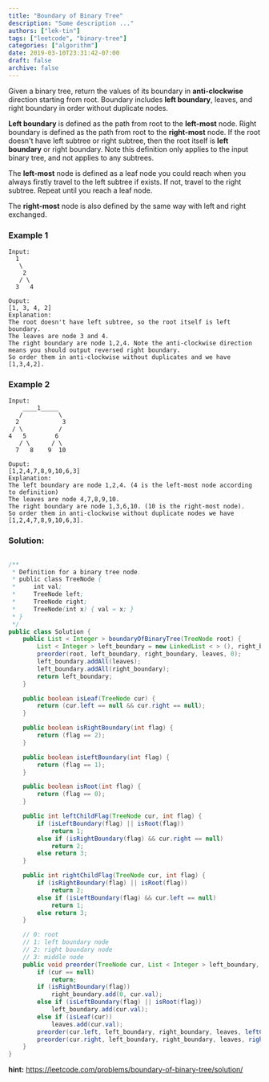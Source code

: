 ```yaml
---
title: "Boundary of Binary Tree"
description: "Some description ..."
authors: ["lek-tin"]
tags: ["leetcode", "binary-tree"]
categories: ["algorithm"]
date: 2019-03-10T23:31:42-07:00
draft: false
archive: false
---
```

Given a binary tree, return the values of its boundary in **anti-clockwise** direction starting from root. Boundary includes **left boundary**, leaves, and right boundary in order without duplicate nodes.

**Left boundary** is defined as the path from root to the **left-most** node. Right boundary is defined as the path from root to the **right-most** node. If the root doesn't have left subtree or right subtree, then the root itself is **left boundary** or right boundary. Note this definition only applies to the input binary tree, and not applies to any subtrees.

The **left-most** node is defined as a leaf node you could reach when you always firstly travel to the left subtree if exists. If not, travel to the right subtree. Repeat until you reach a leaf node.

The **right-most** node is also defined by the same way with left and right exchanged.

### Example 1
```
Input:
  1
   \
    2
   / \
  3   4

Ouput:
[1, 3, 4, 2]
Explanation:
The root doesn't have left subtree, so the root itself is left boundary.
The leaves are node 3 and 4.
The right boundary are node 1,2,4. Note the anti-clockwise direction means you should output reversed right boundary.
So order them in anti-clockwise without duplicates and we have [1,3,4,2].
```
### Example 2
```
Input:
    ____1_____
   /          \
  2            3
 / \          / 
4   5        6   
   / \      / \
  7   8    9  10  
       
Ouput:
[1,2,4,7,8,9,10,6,3]
Explanation:
The left boundary are node 1,2,4. (4 is the left-most node according to definition)
The leaves are node 4,7,8,9,10.
The right boundary are node 1,3,6,10. (10 is the right-most node).
So order them in anti-clockwise without duplicate nodes we have [1,2,4,7,8,9,10,6,3].
```

### Solution:
```java

/**
 * Definition for a binary tree node.
 * public class TreeNode {
 *     int val;
 *     TreeNode left;
 *     TreeNode right;
 *     TreeNode(int x) { val = x; }
 * }
 */
public class Solution {
    public List < Integer > boundaryOfBinaryTree(TreeNode root) {
        List < Integer > left_boundary = new LinkedList < > (), right_boundary = new LinkedList < > (), leaves = new LinkedList < > ();
        preorder(root, left_boundary, right_boundary, leaves, 0);
        left_boundary.addAll(leaves);
        left_boundary.addAll(right_boundary);
        return left_boundary;
    }

    public boolean isLeaf(TreeNode cur) {
        return (cur.left == null && cur.right == null);
    }

    public boolean isRightBoundary(int flag) {
        return (flag == 2);
    }

    public boolean isLeftBoundary(int flag) {
        return (flag == 1);
    }

    public boolean isRoot(int flag) {
        return (flag == 0);
    }

    public int leftChildFlag(TreeNode cur, int flag) {
        if (isLeftBoundary(flag) || isRoot(flag))
            return 1;
        else if (isRightBoundary(flag) && cur.right == null)
            return 2;
        else return 3;
    }

    public int rightChildFlag(TreeNode cur, int flag) {
        if (isRightBoundary(flag) || isRoot(flag))
            return 2;
        else if (isLeftBoundary(flag) && cur.left == null)
            return 1;
        else return 3;
    }

    // 0: root
    // 1: left boundary node
    // 2: right boundary node
    // 3: middle node
    public void preorder(TreeNode cur, List < Integer > left_boundary, List < Integer > right_boundary, List < Integer > leaves, int flag) {
        if (cur == null)
            return;
        if (isRightBoundary(flag))
            right_boundary.add(0, cur.val);
        else if (isLeftBoundary(flag) || isRoot(flag))
            left_boundary.add(cur.val);
        else if (isLeaf(cur))
            leaves.add(cur.val);
        preorder(cur.left, left_boundary, right_boundary, leaves, leftChildFlag(cur, flag));
        preorder(cur.right, left_boundary, right_boundary, leaves, rightChildFlag(cur, flag));
    }
}
```
**hint:** <https://leetcode.com/problems/boundary-of-binary-tree/solution/>